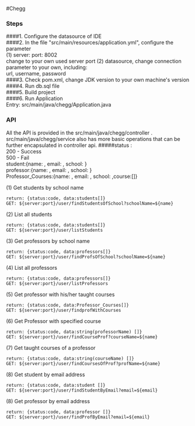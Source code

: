 #Chegg
### Steps
####1. Configure the datasource of IDE  
####2. In the file "src/main/resources/application.yml", 
configure the parameter   
(1) server:
port: 8002  
change to your own used server port
(2) datasource, change connection parameter to your own, including:  
url, username, password  
####3. Check pom.xml, change JDK version to your own machine's version    
####4. Run db.sql file  
####5. Build project  
####6. Run Application    
Entry: src/main/java/chegg/Application.java    

### API
All the API is provided in the src/main/java/chegg/controller .   
src/main/java/chegg/service  also has more basic operations that can be further encapsulated in controller api.
#####status :   
200 - Success  
500 - Fail  
student:{name: , email: , school: }  
professor:{name: , email: , school: }  
Professor_Courses:{name: , email: , school: ,course:[]}  

(1) Get students by school name  
    
    return: {status:code, data:students[]}  
    GET: ${server:port}/user/findStudentsOfSchool?schoolName=${name}
(2) List all students  

    return: {status:code, data:students[]}  
    GET: ${server:port}/user/listStudents

(3) Get professors by school name  

    return: {status:code, data:professors[]}  
    GET: ${server:port}/user/findProfsOfSchool?schoolName=${name}  
(4) List all professors  

    return: {status:code, data:professors[]}  
    GET: ${server:port}/user/listProfessors

(5) Get professor with his/her taught courses

    return: {status:code, data:Professor_Courses[]}  
    GET: ${server:port}/user/findprofWithCourses
(6) Get Professor with specified course

    return: {status:code, data:string(professorName) []}
    GET: ${server:port}/user/findCourseProf?courseName=${name}
(7) Get taught courses of a professor

    return: {status:code, data:string(courseName) []}
    GET: ${server:port}/user/findCoursesOfProf?profName=${name}
(8) Get student by email address

    return: {status:code, data:student []}
    GET: ${server:port}/user/findStudentByEmail?email=${email}
(8) Get professor by email address

    return: {status:code, data:professor []}
    GET: ${server:port}/user/findProfByEmail?email=${email}
